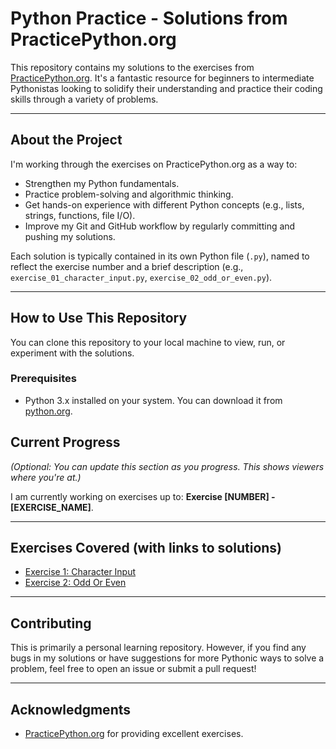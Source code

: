 # Python Practice - Solutions from PracticePython.org

This repository contains my solutions to the exercises from [PracticePython.org](https://www.practicepython.org/). It's a fantastic resource for beginners to intermediate Pythonistas looking to solidify their understanding and practice their coding skills through a variety of problems.

---

## About the Project

I'm working through the exercises on PracticePython.org as a way to:
* Strengthen my Python fundamentals.
* Practice problem-solving and algorithmic thinking.
* Get hands-on experience with different Python concepts (e.g., lists, strings, functions, file I/O).
* Improve my Git and GitHub workflow by regularly committing and pushing my solutions.

Each solution is typically contained in its own Python file (`.py`), named to reflect the exercise number and a brief description (e.g., `exercise_01_character_input.py`, `exercise_02_odd_or_even.py`).

---

## How to Use This Repository

You can clone this repository to your local machine to view, run, or experiment with the solutions.

### Prerequisites

* Python 3.x installed on your system. You can download it from [python.org](https://www.python.org/downloads/).


## Current Progress

*(Optional: You can update this section as you progress. This shows viewers where you're at.)*

I am currently working on exercises up to: **Exercise [NUMBER] - [EXERCISE_NAME]**.

---

## Exercises Covered (with links to solutions)

* [Exercise 1: Character Input](character_input.py)
* [Exercise 2: Odd Or Even](odd_even.py)


---

## Contributing

This is primarily a personal learning repository. However, if you find any bugs in my solutions or have suggestions for more Pythonic ways to solve a problem, feel free to open an issue or submit a pull request!

---

## Acknowledgments

* [PracticePython.org](https://www.practicepython.org/) for providing excellent exercises.
